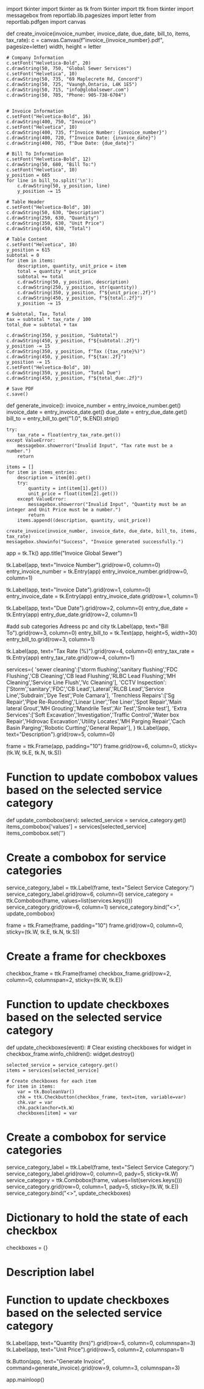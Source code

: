 import tkinter
import tkinter as tk
from tkinter import ttk
from tkinter import messagebox
from reportlab.lib.pagesizes import letter
from reportlab.pdfgen import canvas



def create_invoice(invoice_number, invoice_date, due_date, bill_to, items, tax_rate):
    c = canvas.Canvas(f"invoice_{invoice_number}.pdf", pagesize=letter)
    width, height = letter

    # Company Information
    c.setFont("Helvetica-Bold", 20)
    c.drawString(50, 750, "Global Sewer Services")
    c.setFont("Helvetica", 10)
    c.drawString(50, 735, "69 Maplecrete Rd, Concord")
    c.drawString(50, 725, "Vaungh,Ontario, L4K 1E5")
    c.drawString(50, 715, "info@globalsewer.com")
    c.drawString(50, 705, "Phone: 905-738-6704")


    # Invoice Information
    c.setFont("Helvetica-Bold", 16)
    c.drawString(400, 750, "Invoice")
    c.setFont("Helvetica", 10)
    c.drawString(400, 735, f"Invoice Number: {invoice_number}")
    c.drawString(400, 720, f"Invoice Date: {invoice_date}")
    c.drawString(400, 705, f"Due Date: {due_date}")

    # Bill To Information
    c.setFont("Helvetica-Bold", 12)
    c.drawString(50, 680, "Bill To:")
    c.setFont("Helvetica", 10)
    y_position = 665
    for line in bill_to.split('\n'):
        c.drawString(50, y_position, line)
        y_position -= 15

    # Table Header
    c.setFont("Helvetica-Bold", 10)
    c.drawString(50, 630, "Description")
    c.drawString(250, 630, "Quantity")
    c.drawString(350, 630, "Unit Price")
    c.drawString(450, 630, "Total")

    # Table Content
    c.setFont("Helvetica", 10)
    y_position = 615
    subtotal = 0
    for item in items:
        description, quantity, unit_price = item
        total = quantity * unit_price
        subtotal += total
        c.drawString(50, y_position, description)
        c.drawString(250, y_position, str(quantity))
        c.drawString(350, y_position, f"${unit_price:.2f}")
        c.drawString(450, y_position, f"${total:.2f}")
        y_position -= 15

    # Subtotal, Tax, Total
    tax = subtotal * tax_rate / 100
    total_due = subtotal + tax

    c.drawString(350, y_position, "Subtotal")
    c.drawString(450, y_position, f"${subtotal:.2f}")
    y_position -= 15
    c.drawString(350, y_position, f"Tax ({tax_rate}%)")
    c.drawString(450, y_position, f"${tax:.2f}")
    y_position -= 15
    c.setFont("Helvetica-Bold", 10)
    c.drawString(350, y_position, "Total Due")
    c.drawString(450, y_position, f"${total_due:.2f}")

    # Save PDF
    c.save()
def generate_invoice():
    invoice_number = entry_invoice_number.get()
    invoice_date = entry_invoice_date.get()
    due_date = entry_due_date.get()
    bill_to = entry_bill_to.get("1.0", tk.END).strip()

    try:
        tax_rate = float(entry_tax_rate.get())
    except ValueError:
        messagebox.showerror("Invalid Input", "Tax rate must be a number.")
        return

    items = []
    for item in items_entries:
        description = item[0].get()
        try:
            quantity = int(item[1].get())
            unit_price = float(item[2].get())
        except ValueError:
            messagebox.showerror("Invalid Input", "Quantity must be an integer and Unit Price must be a number.")
            return
        items.append((description, quantity, unit_price))

    create_invoice(invoice_number, invoice_date, due_date, bill_to, items, tax_rate)
    messagebox.showinfo("Success", "Invoice generated successfully.")


app = tk.Tk()
app.title("Invoice Global Sewer")

tk.Label(app, text="Invoice Number").grid(row=0, column=0)
entry_invoice_number = tk.Entry(app)
entry_invoice_number.grid(row=0, column=1)

tk.Label(app, text="Invoice Date").grid(row=1, column=0)
entry_invoice_date = tk.Entry(app)
entry_invoice_date.grid(row=1, column=1)

tk.Label(app, text="Due Date").grid(row=2, column=0)
entry_due_date = tk.Entry(app)
entry_due_date.grid(row=2, column=1)

#add sub categories  Adreess pc and city
tk.Label(app, text="Bill To").grid(row=3, column=0)
entry_bill_to = tk.Text(app, height=5, width=30)
entry_bill_to.grid(row=3, column=1)

tk.Label(app, text="Tax Rate (%)").grid(row=4, column=0)
entry_tax_rate = tk.Entry(app)
entry_tax_rate.grid(row=4, column=1)

services={
        'sewer cleaning':['storm flushing','sanitary flushing','FDC Flushing','CB Cleaning','CB lead Flushing','RLBC Lead Flushing','MH Cleaning','Service Line Flush','Vc Cleaning'],
        'CCTV Inspection':['Storm','sanitary','FDC','CB Lead','Lateral','RLCB Lead','Service Line','Subdrain','Dye Test','Pole Camara'],
        'Trenchless Repairs':['Sg Repair','Pipe Re-Ruonding','Linear  Liner','Tee Liner','Spot Repair','Main lateral Grout','MH Grouting','Mandrile Test','Air Test','Smoke test'],
        'Extra Services':['Soft Excavation','Investigation','Traffic Control','Water box Repair','Hidrovac Excavation','Utility Locates','MH Parging Repair','Cach Basin Parging','Robotic Curtting','General Repair'],
    }
tk.Label(app, text="Description").grid(row=5, column=0)

frame = ttk.Frame(app, padding="10")
frame.grid(row=6, column=0, sticky=(tk.W, tk.E, tk.N, tk.S))

# Function to update combobox values based on the selected service category
def update_combobox(serv):
    selected_service = service_category.get()
    items_combobox['values'] = services[selected_service]
    items_combobox.set('')

# Create a combobox for service categories
service_category_label = ttk.Label(frame, text="Select Service Category:")
service_category_label.grid(row=6, column=0)
service_category = ttk.Combobox(frame, values=list(services.keys()))
service_category.grid(row=6, column=1)
service_category.bind("<<ComboboxSelected>>", update_combobox)

frame = ttk.Frame(frame, padding="10")
frame.grid(row=0, column=0, sticky=(tk.W, tk.E, tk.N, tk.S))

# Create a frame for checkboxes
checkbox_frame = ttk.Frame(frame)
checkbox_frame.grid(row=2, column=0, columnspan=2, sticky=(tk.W, tk.E))


# Function to update checkboxes based on the selected service category
def update_checkboxes(event):
    # Clear existing checkboxes
    for widget in checkbox_frame.winfo_children():
        widget.destroy()

    selected_service = service_category.get()
    items = services[selected_service]

    # Create checkboxes for each item
    for item in items:
        var = tk.BooleanVar()
        chk = ttk.Checkbutton(checkbox_frame, text=item, variable=var)
        chk.var = var
        chk.pack(anchor=tk.W)
        checkboxes[item] = var


# Create a combobox for service categories
service_category_label = ttk.Label(frame, text="Select Service Category:")
service_category_label.grid(row=0, column=0, pady=5, sticky=tk.W)
service_category = ttk.Combobox(frame, values=list(services.keys()))
service_category.grid(row=0, column=1, pady=5, sticky=(tk.W, tk.E))
service_category.bind("<<ComboboxSelected>>", update_checkboxes)

# Dictionary to hold the state of each checkbox
checkboxes = {}

# Description label


# Function to update checkboxes based on the selected service category

tk.Label(app, text="Quantity (hrs)").grid(row=5, column=0, columnspan=3)
tk.Label(app, text="Unit Price").grid(row=5, column=2, columnspan=1)


tk.Button(app, text="Generate Invoice", command=generate_invoice).grid(row=9, column=3, columnspan=3)

app.mainloop()
